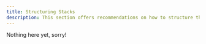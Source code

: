 ```yaml
---
title: Structuring Stacks
description: This section offers recommendations on how to structure the stacks that make up your infrastructure.
---
```

Nothing here yet, sorry!
